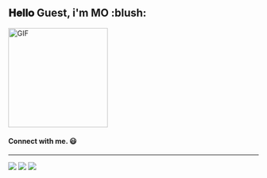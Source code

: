 <h2> 𝐇𝐞𝐥𝐥𝐨 Guest, i'm MO :blush:</h2>
<img alt="GIF" src="https://i.pinimg.com/originals/9e/a7/2e/9ea72ef078139ced289852e8a4ea0c5c.gif" width = 200/>

#### Connect with me. :smiley:

<hr>

<p>
<a href="https://github.com/MohamedHmini"><img src="https://img.shields.io/badge/-Mohamed_Hmini-black?logo=github&style=flat-square"/></a>
<a href="https://https://www.linkedin.com/in/mhmini/"><img src="https://img.shields.io/badge/-Mohamed_Hmini-blue?logo=linkedin&style=flat-square"></a>
<a href="mohamed@mhmini.com"><img src="https://img.shields.io/badge/-mohamed@mhmini.com-black?logo=gmail&style=flat-square"></a>
</p>
